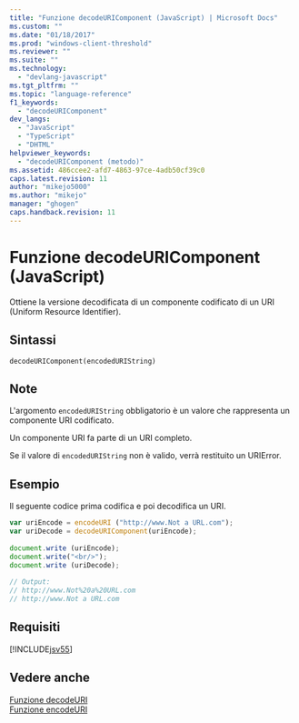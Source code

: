 ```yaml
---
title: "Funzione decodeURIComponent (JavaScript) | Microsoft Docs"
ms.custom: ""
ms.date: "01/18/2017"
ms.prod: "windows-client-threshold"
ms.reviewer: ""
ms.suite: ""
ms.technology: 
  - "devlang-javascript"
ms.tgt_pltfrm: ""
ms.topic: "language-reference"
f1_keywords: 
  - "decodeURIComponent"
dev_langs: 
  - "JavaScript"
  - "TypeScript"
  - "DHTML"
helpviewer_keywords: 
  - "decodeURIComponent (metodo)"
ms.assetid: 486ccee2-afd7-4863-97ce-4adb50cf39c0
caps.latest.revision: 11
author: "mikejo5000"
ms.author: "mikejo"
manager: "ghogen"
caps.handback.revision: 11
---
```

# Funzione decodeURIComponent (JavaScript)
Ottiene la versione decodificata di un componente codificato di un URI \(Uniform Resource Identifier\).  
  
## Sintassi  
  
```  
decodeURIComponent(encodedURIString)  
```  
  
## Note  
 L'argomento `encodedURIString` obbligatorio è un valore che rappresenta un componente URI codificato.  
  
 Un componente URI fa parte di un URI completo.  
  
 Se il valore di `encodedURIString` non è valido, verrà restituito un URIError.  
  
## Esempio  
 Il seguente codice prima codifica e poi decodifica un URI.  
  
```javascript  
var uriEncode = encodeURI ("http://www.Not a URL.com");  
var uriDecode = decodeURIComponent(uriEncode);  
  
document.write (uriEncode);  
document.write("<br/>");  
document.write (uriDecode);  
  
// Output:  
// http://www.Not%20a%20URL.com  
// http://www.Not a URL.com  
```  
  
## Requisiti  
 [!INCLUDE[jsv55](../../javascript/reference/includes/jsv55-md.md)]  
  
## Vedere anche  
 [Funzione decodeURI](../../javascript/reference/decodeuri-function-javascript.md)   
 [Funzione encodeURI](../../javascript/reference/encodeuri-function-javascript.md)